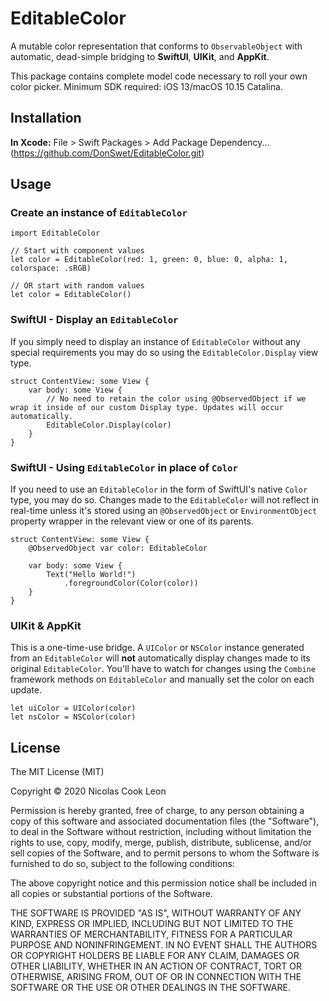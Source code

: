 # EditableColor

A mutable color representation that conforms to `ObservableObject` with automatic, dead-simple bridging to **SwiftUI**, **UIKit**, and **AppKit**.

This package contains complete model code necessary to roll your own color picker. Minimum SDK required: iOS 13/macOS 10.15 Catalina.

## Installation

**In Xcode:**
File > Swift Packages > Add Package Dependency... (https://github.com/DonSwet/EditableColor.git)

## Usage

### Create an instance of `EditableColor`

	import EditableColor
	
	// Start with component values
	let color = EditableColor(red: 1, green: 0, blue: 0, alpha: 1, colorspace: .sRGB)
	
	// OR start with random values
	let color = EditableColor()

### SwiftUI - Display an `EditableColor`

If you simply need to display an instance of `EditableColor` without any special requirements you may do so using the `EditableColor.Display` view type.

	struct ContentView: some View {
		var body: some View {
			// No need to retain the color using @ObservedObject if we wrap it inside of our custom Display type. Updates will occur automatically.
			EditableColor.Display(color)
		}
	}

### SwiftUI - Using `EditableColor` in place of `Color`

If you need to use an `EditableColor` in the form of SwiftUI's native `Color` type, you may do so. Changes made to the `EditableColor` will not reflect in real-time unless it's stored using an `@ObservedObject` or `EnvironmentObject` property wrapper in the relevant view or one of its parents.

	struct ContentView: some View {
		@ObservedObject var color: EditableColor
	
		var body: some View {
			Text("Hello World!")
				.foregroundColor(Color(color))
		}
	}

### UIKit & AppKit

This is a one-time-use bridge. A `UIColor` or `NSColor` instance generated from an `EditableColor` will **not** automatically display changes made to its original `EditableColor`. You'll have to watch for changes using the `Combine` framework methods on `EditableColor` and manually set the color on each update.

	let uiColor = UIColor(color)
	let nsColor = NSColor(color)

## License

The MIT License (MIT)

Copyright © 2020 Nicolas Cook Leon

Permission is hereby granted, free of charge, to any person obtaining a copy of this software and associated documentation files (the "Software"), to deal in the Software without restriction, including without limitation the rights to use, copy, modify, merge, publish, distribute, sublicense, and/or sell copies of the Software, and to permit persons to whom the Software is furnished to do so, subject to the following conditions:

The above copyright notice and this permission notice shall be included in all copies or substantial portions of the Software.

THE SOFTWARE IS PROVIDED "AS IS", WITHOUT WARRANTY OF ANY KIND, EXPRESS OR IMPLIED, INCLUDING BUT NOT LIMITED TO THE WARRANTIES OF MERCHANTABILITY, FITNESS FOR A PARTICULAR PURPOSE AND NONINFRINGEMENT. IN NO EVENT SHALL THE AUTHORS OR COPYRIGHT HOLDERS BE LIABLE FOR ANY CLAIM, DAMAGES OR OTHER LIABILITY, WHETHER IN AN ACTION OF CONTRACT, TORT OR OTHERWISE, ARISING FROM, OUT OF OR IN CONNECTION WITH THE SOFTWARE OR THE USE OR OTHER DEALINGS IN THE SOFTWARE.
